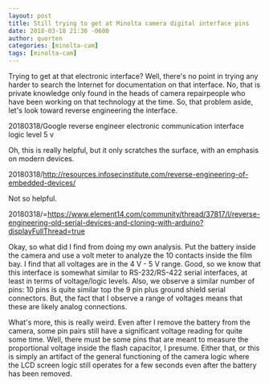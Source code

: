 ```yaml
---
layout: post
title: Still trying to get at Minolta camera digital interface pins
date: 2018-03-18 21:30 -0600
author: quorten
categories: [minolta-cam]
tags: [minolta-cam]
---
```


Trying to get at that electronic interface?  Well, there's no point in
trying any harder to search the Internet for documentation on that
interface.  No, that is private knowledge only found in the heads of
camera repairpeople who have been working on that technology at the
time.  So, that problem aside, let's look toward reverse engineering
the interface.

20180318/Google reverse engineer electronic communication interface
  logic level 5 v

Oh, this is really helpful, but it only scratches the surface, with an
emphasis on modern devices.

20180318/http://resources.infosecinstitute.com/reverse-engineering-of-embedded-devices/

Not so helpful.

20180318/=https://www.element14.com/community/thread/37817/l/reverse-engineering-old-serial-devices-and-cloning-with-arduino?displayFullThread=true

<!-- more -->

Okay, so what did I find from doing my own analysis.  Put the battery
inside the camera and use a volt meter to analyze the 10 contacts
inside the film bay.  I find that all voltages are in the 4 V - 5 V
range.  Good, so we know that this interface is somewhat similar to
RS-232/RS-422 serial interfaces, at least in terms of voltage/logic
levels.  Also, we observe a similar number of pins: 10 pins is quite
similar top the 9 pin plus ground shield serial connectors.  But, the
fact that I observe a range of voltages means that these are likely
analog connections.

What's more, this is really weird.  Even after I remove the battery
from the camera, some pin pairs still have a significant voltage
reading for quite some time.  Well, there must be some pins that are
meant to measure the proportional voltage inside the flash capacitor,
I presume.  Either that, or this is simply an artifact of the general
functioning of the camera logic where the LCD screen logic still
operates for a few seconds even after the battery has been removed.
